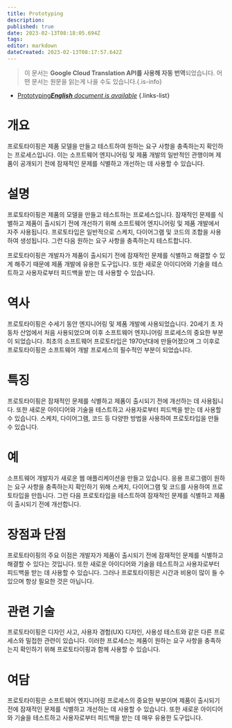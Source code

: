 ```yaml
---
title: Prototyping
description: 
published: true
date: 2023-02-13T08:18:05.694Z
tags: 
editor: markdown
dateCreated: 2023-02-13T08:17:57.642Z
---
```


> 이 문서는 **Google Cloud Translation API를 사용해 자동 번역**되었습니다.
어떤 문서는 원문을 읽는게 나을 수도 있습니다.{.is-info}



- [Prototyping***English** document is available*](/en/Knowledge-base/Dictionary/prototyping)
{.links-list}


# 개요
프로토타이핑은 제품 모델을 만들고 테스트하여 원하는 요구 사항을 충족하는지 확인하는 프로세스입니다. 이는 소프트웨어 엔지니어링 및 제품 개발의 일반적인 관행이며 제품이 공개되기 전에 잠재적인 문제를 식별하고 개선하는 데 사용할 수 있습니다.

# 설명
프로토타이핑은 제품의 모델을 만들고 테스트하는 프로세스입니다. 잠재적인 문제를 식별하고 제품이 출시되기 전에 개선하기 위해 소프트웨어 엔지니어링 및 제품 개발에서 자주 사용됩니다. 프로토타입은 일반적으로 스케치, 다이어그램 및 코드의 조합을 사용하여 생성됩니다. 그런 다음 원하는 요구 사항을 충족하는지 테스트합니다.

프로토타이핑은 개발자가 제품이 출시되기 전에 잠재적인 문제를 식별하고 해결할 수 있게 해주기 때문에 제품 개발에 유용한 도구입니다. 또한 새로운 아이디어와 기술을 테스트하고 사용자로부터 피드백을 받는 데 사용할 수 있습니다.

# 역사
프로토타이핑은 수세기 동안 엔지니어링 및 제품 개발에 사용되었습니다. 20세기 초 자동차 산업에서 처음 사용되었으며 이후 소프트웨어 엔지니어링 프로세스의 중요한 부분이 되었습니다. 최초의 소프트웨어 프로토타입은 1970년대에 만들어졌으며 그 이후로 프로토타이핑은 소프트웨어 개발 프로세스의 필수적인 부분이 되었습니다.

# 특징
프로토타이핑은 잠재적인 문제를 식별하고 제품이 출시되기 전에 개선하는 데 사용됩니다. 또한 새로운 아이디어와 기술을 테스트하고 사용자로부터 피드백을 받는 데 사용할 수 있습니다. 스케치, 다이어그램, 코드 등 다양한 방법을 사용하여 프로토타입을 만들 수 있습니다.

# 예
소프트웨어 개발자가 새로운 웹 애플리케이션을 만들고 있습니다. 응용 프로그램이 원하는 요구 사항을 충족하는지 확인하기 위해 스케치, 다이어그램 및 코드를 사용하여 프로토타입을 만듭니다. 그런 다음 프로토타입을 테스트하여 잠재적인 문제를 식별하고 제품이 출시되기 전에 개선합니다.

# 장점과 단점
프로토타이핑의 주요 이점은 개발자가 제품이 출시되기 전에 잠재적인 문제를 식별하고 해결할 수 있다는 것입니다. 또한 새로운 아이디어와 기술을 테스트하고 사용자로부터 피드백을 받는 데 사용할 수 있습니다. 그러나 프로토타이핑은 시간과 비용이 많이 들 수 있으며 항상 필요한 것은 아닙니다.

# 관련 기술
프로토타이핑은 디자인 사고, 사용자 경험(UX) 디자인, 사용성 테스트와 같은 다른 프로세스와 밀접한 관련이 있습니다. 이러한 프로세스는 제품이 원하는 요구 사항을 충족하는지 확인하기 위해 프로토타이핑과 함께 사용할 수 있습니다.

# 여담
프로토타이핑은 소프트웨어 엔지니어링 프로세스의 중요한 부분이며 제품이 출시되기 전에 잠재적인 문제를 식별하고 개선하는 데 사용할 수 있습니다. 또한 새로운 아이디어와 기술을 테스트하고 사용자로부터 피드백을 받는 데 매우 유용한 도구입니다.